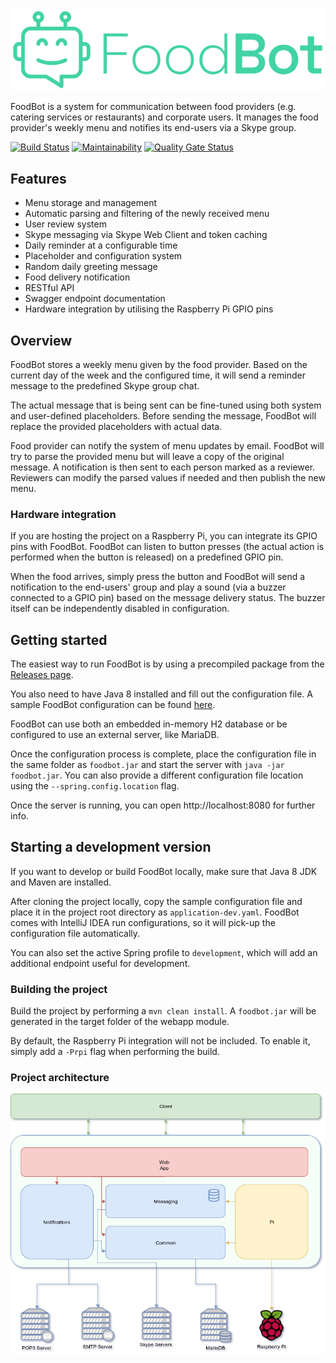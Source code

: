 ![](./resources/images/logo.png)

FoodBot is a system for communication between food providers (e.g. catering services or restaurants) and corporate users.
It manages the food provider's weekly menu and notifies its end-users via a Skype group.  

[![Build Status](https://travis-ci.org/laxsrbija/foodbot.svg?branch=master)](https://travis-ci.org/laxsrbija/foodbot)
[![Maintainability](https://api.codeclimate.com/v1/badges/330f6f8dd2540c814e6d/maintainability)](https://codeclimate.com/github/laxsrbija/foodbot/maintainability)
[![Quality Gate Status](https://sonarcloud.io/api/project_badges/measure?project=laxsrbija_foodbot&metric=alert_status)](https://sonarcloud.io/dashboard?id=laxsrbija_foodbot)


## Features
* Menu storage and management
* Automatic parsing and filtering of the newly received menu
* User review system
* Skype messaging via Skype Web Client and token caching
* Daily reminder at a configurable time
* Placeholder and configuration system
* Random daily greeting message
* Food delivery notification
* RESTful API
* Swagger endpoint documentation
* Hardware integration by utilising the Raspberry Pi GPIO pins 

## Overview
FoodBot stores a weekly menu given by the food provider. 
Based on the current day of the week and the configured time, it will send a reminder message to the predefined Skype group chat.

The actual message that is being sent can be fine-tuned using both system and user-defined placeholders. 
Before sending the message, FoodBot will replace the provided placeholders with actual data.

Food provider can notify the system of menu updates by email. 
FoodBot will try to parse the provided menu but will leave a copy of the original message.
A notification is then sent to each person marked as a reviewer.
Reviewers can modify the parsed values if needed and then publish the new menu.

### Hardware integration
If you are hosting the project on a Raspberry Pi, you can integrate its GPIO pins with FoodBot.
FoodBot can listen to button presses (the actual action is performed when the button is released) on a predefined GPIO pin.

When the food arrives, simply press the button and FoodBot will send a notification to the end-users' group and play a sound 
(via a buzzer connected to a GPIO pin) based on the message delivery status. The buzzer itself can be independently disabled in configuration.

## Getting started
The easiest way to run FoodBot is by using a precompiled package from the [Releases page](https://github.com/laxsrbija/foodbot/releases).

You also need to have Java 8 installed and fill out the configuration file. 
A sample FoodBot configuration can be found [here](https://github.com/laxsrbija/foodbot/blob/master/foodbot-webapp/src/main/resources/application.yaml).

FoodBot can use both an embedded in-memory H2 database or be configured to use an external server, like MariaDB.

Once the configuration process is complete, place the configuration file in the same folder as `foodbot.jar` 
and start the server with `java -jar foodbot.jar`. 
You can also provide a different configuration file location using the `--spring.config.location` flag.

Once the server is running, you can open http://localhost:8080 for further info.

## Starting a development version
If you want to develop or build FoodBot locally, make sure that Java 8 JDK and Maven are installed.

After cloning the project locally, copy the sample configuration file and place it in the project root directory as `application-dev.yaml`.
FoodBot comes with IntelliJ IDEA run configurations, so it will pick-up the configuration file automatically.

You can also set the active Spring profile to `development`, which will add an additional endpoint useful for development.

### Building the project
Build the project by performing a `mvn clean install`. 
A `foodbot.jar` will be generated in the target folder of the webapp module.

By default, the Raspberry Pi integration will not be included. 
To enable it, simply add a `-Prpi` flag when performing the build.

### Project architecture
![](./resources/images/diagram.png)
